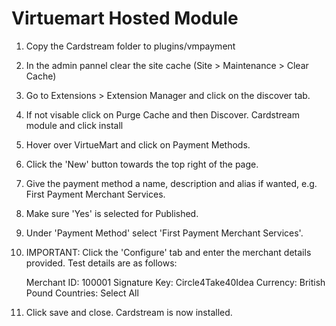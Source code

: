 Virtuemart Hosted Module
===================

1. Copy the Cardstream folder to plugins/vmpayment 

2. In the admin pannel clear the site cache (Site > Maintenance > Clear Cache)

3. Go to Extensions > Extension Manager and click on the discover tab.

4. If not visable click on Purge Cache and then Discover.
Cardstream module and click install

6. Hover over VirtueMart and click on Payment Methods.

7. Click the 'New' button towards the top right of the page. 

8. Give the payment method a name, description and alias if wanted, e.g. First Payment Merchant Services.

9. Make sure 'Yes' is selected for Published. 

10. Under 'Payment Method' select 'First Payment Merchant Services'. 

11. IMPORTANT: Click the 'Configure' tab and enter the merchant details provided. Test details are as follows: 

	Merchant ID: 100001
	Signature Key: Circle4Take40Idea
	Currency: British Pound
	Countries: Select All

11. Click save and close. Cardstream is now installed. 
